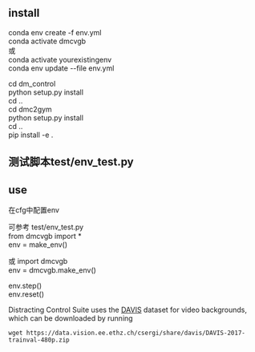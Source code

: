 ## install
conda env create -f env.yml  
conda activate dmcvgb    
或  
conda activate yourexistingenv  
conda env update --file env.yml  

cd dm_control  
python setup.py install  
cd ..  
cd dmc2gym  
python setup.py install  
cd ..  
pip install -e .
   
  
## 测试脚本test/env_test.py  
  
## use   
在cfg中配置env  

可参考 test/env_test.py  
from dmcvgb import *     
env = make_env()  

或
import dmcvgb    
env = dmcvgb.make_env()  

env.step()  
env.reset()  




Distracting Control Suite uses the [DAVIS](https://davischallenge.org/davis2017/code.html) dataset for video backgrounds, which can be downloaded by running

```
wget https://data.vision.ee.ethz.ch/csergi/share/davis/DAVIS-2017-trainval-480p.zip
```


